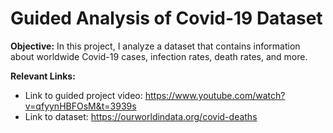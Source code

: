 # Guided Analysis of Covid-19 Dataset

**Objective:** In this project, I analyze a dataset that contains information about worldwide Covid-19 cases, infection rates, death rates, and more.

**Relevant Links:**

- Link to guided project video: https://www.youtube.com/watch?v=qfyynHBFOsM&t=3939s
- Link to dataset: https://ourworldindata.org/covid-deaths
